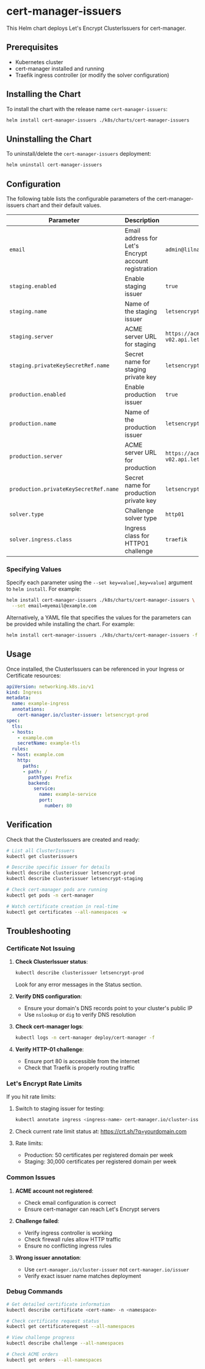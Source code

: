 # cert-manager-issuers

This Helm chart deploys Let's Encrypt ClusterIssuers for cert-manager.

## Prerequisites

- Kubernetes cluster
- cert-manager installed and running
- Traefik ingress controller (or modify the solver configuration)

## Installing the Chart

To install the chart with the release name `cert-manager-issuers`:

```bash
helm install cert-manager-issuers ./k8s/charts/cert-manager-issuers
```

## Uninstalling the Chart

To uninstall/delete the `cert-manager-issuers` deployment:

```bash
helm uninstall cert-manager-issuers
```

## Configuration

The following table lists the configurable parameters of the cert-manager-issuers chart and their default values.

| Parameter | Description | Default |
|-----------|-------------|---------|
| `email` | Email address for Let's Encrypt account registration | `admin@lilnas.io` |
| `staging.enabled` | Enable staging issuer | `true` |
| `staging.name` | Name of the staging issuer | `letsencrypt-staging` |
| `staging.server` | ACME server URL for staging | `https://acme-staging-v02.api.letsencrypt.org/directory` |
| `staging.privateKeySecretRef.name` | Secret name for staging private key | `letsencrypt-staging` |
| `production.enabled` | Enable production issuer | `true` |
| `production.name` | Name of the production issuer | `letsencrypt-prod` |
| `production.server` | ACME server URL for production | `https://acme-v02.api.letsencrypt.org/directory` |
| `production.privateKeySecretRef.name` | Secret name for production private key | `letsencrypt-prod` |
| `solver.type` | Challenge solver type | `http01` |
| `solver.ingress.class` | Ingress class for HTTP01 challenge | `traefik` |

### Specifying Values

Specify each parameter using the `--set key=value[,key=value]` argument to `helm install`. For example:

```bash
helm install cert-manager-issuers ./k8s/charts/cert-manager-issuers \
  --set email=myemail@example.com
```

Alternatively, a YAML file that specifies the values for the parameters can be provided while installing the chart. For example:

```bash
helm install cert-manager-issuers ./k8s/charts/cert-manager-issuers -f values-custom.yaml
```

## Usage

Once installed, the ClusterIssuers can be referenced in your Ingress or Certificate resources:

```yaml
apiVersion: networking.k8s.io/v1
kind: Ingress
metadata:
  name: example-ingress
  annotations:
    cert-manager.io/cluster-issuer: letsencrypt-prod
spec:
  tls:
  - hosts:
    - example.com
    secretName: example-tls
  rules:
  - host: example.com
    http:
      paths:
      - path: /
        pathType: Prefix
        backend:
          service:
            name: example-service
            port:
              number: 80
```

## Verification

Check that the ClusterIssuers are created and ready:

```bash
# List all ClusterIssuers
kubectl get clusterissuers

# Describe specific issuer for details
kubectl describe clusterissuer letsencrypt-prod
kubectl describe clusterissuer letsencrypt-staging

# Check cert-manager pods are running
kubectl get pods -n cert-manager

# Watch certificate creation in real-time
kubectl get certificates --all-namespaces -w
```

## Troubleshooting

### Certificate Not Issuing

1. **Check ClusterIssuer status**:
   ```bash
   kubectl describe clusterissuer letsencrypt-prod
   ```
   Look for any error messages in the Status section.

2. **Verify DNS configuration**:
   - Ensure your domain's DNS records point to your cluster's public IP
   - Use `nslookup` or `dig` to verify DNS resolution

3. **Check cert-manager logs**:
   ```bash
   kubectl logs -n cert-manager deploy/cert-manager -f
   ```

4. **Verify HTTP-01 challenge**:
   - Ensure port 80 is accessible from the internet
   - Check that Traefik is properly routing traffic

### Let's Encrypt Rate Limits

If you hit rate limits:
1. Switch to staging issuer for testing:
   ```bash
   kubectl annotate ingress <ingress-name> cert-manager.io/cluster-issuer=letsencrypt-staging --overwrite
   ```

2. Check current rate limit status at: https://crt.sh/?q=yourdomain.com

3. Rate limits:
   - Production: 50 certificates per registered domain per week
   - Staging: 30,000 certificates per registered domain per week

### Common Issues

1. **ACME account not registered**:
   - Check email configuration is correct
   - Ensure cert-manager can reach Let's Encrypt servers

2. **Challenge failed**:
   - Verify ingress controller is working
   - Check firewall rules allow HTTP traffic
   - Ensure no conflicting ingress rules

3. **Wrong issuer annotation**:
   - Use `cert-manager.io/cluster-issuer` not `cert-manager.io/issuer`
   - Verify exact issuer name matches deployment

### Debug Commands

```bash
# Get detailed certificate information
kubectl describe certificate <cert-name> -n <namespace>

# Check certificate request status
kubectl get certificaterequest --all-namespaces

# View challenge progress
kubectl describe challenge --all-namespaces

# Check ACME orders
kubectl get orders --all-namespaces
```
